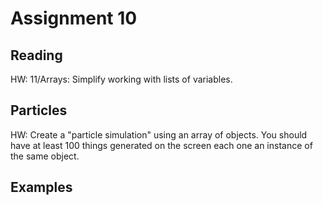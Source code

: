 # Assignment 10

## Reading
HW: 11/Arrays: Simplify working with lists of variables.

## Particles
HW: Create a "particle simulation" using an array of objects. You should have at least 100 things generated on the screen each one an instance of the same object.

## Examples